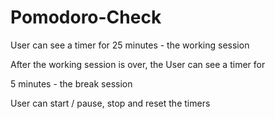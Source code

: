 # Pomodoro-Check
 User can see a timer for 25 minutes - the working session

 After the working session is over, the User can see a timer for 
 
 5 minutes - the break session
 
 User can start / pause, stop and reset the timers

